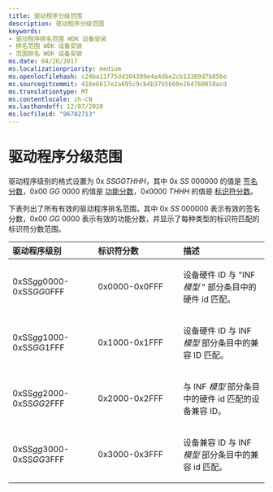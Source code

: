 ```yaml
---
title: 驱动程序分级范围
description: 驱动程序分级范围
keywords:
- 驱动程序排名范围 WDK 设备安装
- 排名范围 WDK 设备安装
- 范围排名 WDK 设备安装
ms.date: 04/20/2017
ms.localizationpriority: medium
ms.openlocfilehash: c24ba11f75dd304399e4a4dbe2cb13389d7b856e
ms.sourcegitcommit: 418e6617e2a695c9cb4b37b5b60e264760858acd
ms.translationtype: MT
ms.contentlocale: zh-CN
ms.lasthandoff: 12/07/2020
ms.locfileid: "96782713"
---
```

# <a name="driver-rank-ranges"></a>驱动程序分级范围


驱动程序级别的格式设置为 0x *SSGGTHHH*，其中 0x *SS* 000000 的值是 [签名分数](signature-score--windows-vista-and-later-.md)，0x00 *GG* 0000 的值是 [功能分数](feature-score--windows-vista-and-later-.md)，0x0000 *THHH* 的值是 [标识符分数](identifier-score--windows-vista-and-later-.md)。

下表列出了所有有效的驱动程序排名范围，其中 0x *SS* 000000 表示有效的签名分数，0x00 *GG* 0000 表示有效的功能分数，并显示了每种类型的标识符匹配的标识符分数范围。

<table>
<colgroup>
<col width="33%" />
<col width="33%" />
<col width="33%" />
</colgroup>
<thead>
<tr class="header">
<th align="left">驱动程序级别</th>
<th align="left">标识符分数</th>
<th align="left">描述</th>
</tr>
</thead>
<tbody>
<tr class="odd">
<td align="left"><p>0xSS<em>gg</em>0000-0xSS<em>GG</em>0FFF</p></td>
<td align="left"><p>0x0000-0x0FFF</p></td>
<td align="left"><p>设备硬件 ID 与 "INF <em>模型</em> " 部分条目中的硬件 id 匹配。</p></td>
</tr>
<tr class="even">
<td align="left"><p>0xSS<em>gg</em>1000-0xSS<em>GG</em>1FFF</p></td>
<td align="left"><p>0x1000-0x1FFF</p></td>
<td align="left"><p>设备硬件 ID 与 INF <em>模型</em> 部分条目中的兼容 ID 匹配。</p></td>
</tr>
<tr class="odd">
<td align="left"><p>0xSS<em>gg</em>2000-0xSS<em>GG</em>2FFF</p></td>
<td align="left"><p>0x2000-0x2FFF</p></td>
<td align="left"><p>与 INF <em>模型</em> 部分条目中的硬件 id 匹配的设备兼容 ID。</p></td>
</tr>
<tr class="even">
<td align="left"><p>0xSS<em>gg</em>3000-0xSS<em>GG</em>3FFF</p></td>
<td align="left"><p>0x3000-0x3FFF</p></td>
<td align="left"><p>设备兼容 ID 与 INF <em>模型</em> 部分条目中的兼容 id 匹配。</p></td>
</tr>
</tbody>
</table>

 

 

 





